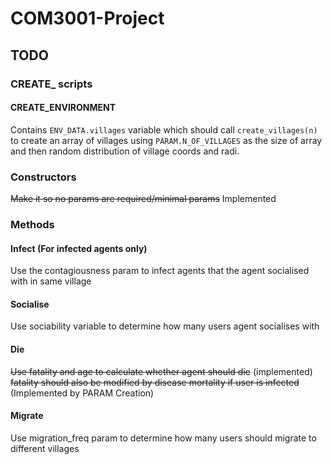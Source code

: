 # COM3001-Project
## TODO
### CREATE_ scripts
#### CREATE_ENVIRONMENT
Contains `ENV_DATA.villages` variable which should call `create_villages(n)` to create an array of villages using `PARAM.N_OF_VILLAGES` as the size of array and then random distribution of village coords and radi.
### Constructors
~~Make it so no params are required/minimal params~~ Implemented
### Methods
#### Infect (For infected agents only)
Use the contagiousness param to infect agents that the agent socialised with in same village
#### Socialise
Use sociability variable to determine how many users agent socialises with
#### Die
~~Use fatality and age to calculate whether agent should die~~ (implemented) ~~fatality should also be modified by disease mortality if user is infected~~ (Implemented by PARAM Creation)
#### Migrate
Use migration_freq param to determine how many users should migrate to different villages
